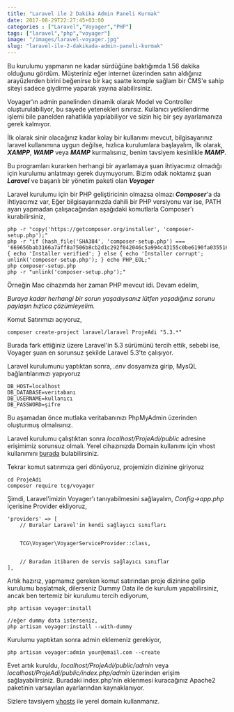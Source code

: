 ```yaml
---
title: "Laravel ile 2 Dakika Admin Paneli Kurmak"
date: 2017-08-29T22:27:45+03:00
categories : ["Laravel","Voyager","PHP"]
tags: ["laravel","php","voyager"]
image: "/images/laravel-voyager.jpg"
slug: "laravel-ile-2-dakikada-admin-paneli-kurmak"
---
```


Bu kurulumu yapmanın ne kadar sürdüğüne baktığımda 1.56 dakika olduğunu gördüm. Müşteriniz eğer internet üzerinden satın aldığınız arayüzlerden birini beğenirse bir kaç saatte komple sağlam bir CMS'e sahip siteyi sadece giydirme yaparak yayına alabilirsiniz.

Voyager'ın admin panelinden dinamik olarak Model ve Controller oluşturulabiliyor, bu sayede yetenekleri sınırsız. Kullanıcı yetkilendirme işlemi bile panelden rahatlıkla yapılabiliyor ve sizin hiç bir şey ayarlamanıza gerek kalmıyor. 

İlk olarak sinir olacağınız kadar kolay bir kullanımı mevcut, bilgisayarınız laravel kullanımına uygun değilse, hızlıca kurulumlara başlayalım, 
İlk olarak, ***XAMPP***, ***WAMP*** veya ***MAMP*** kurmalısınız, benim tavsiyem kesinlikle ***MAMP***. 

Bu programları kurarken herhangi bir ayarlamaya şuan ihtiyacımız olmadığı için kurulumu anlatmayı gerek duymuyorum. Bizim odak noktamız şuan ***Laravel*** ve başarılı bir yönetim paketi olan ***Voyager***

Laravel kurulumu için bir PHP geliştiricinin olmazsa olmazı ***Composer***'a da ihtiyacımız var, Eğer bilgisayarınızda dahili bir PHP versiyonu var ise, PATH ayarı yapmadan çalışacağından aşağıdaki komutlarla Composer'ı kurabilirsiniz,

    php -r "copy('https://getcomposer.org/installer', 'composer-setup.php');"
    php -r "if (hash_file('SHA384', 'composer-setup.php') === '669656bab3166a7aff8a7506b8cb2d1c292f042046c5a994c43155c0be6190fa0355160742ab2e1c88d40d5be660b410') { echo 'Installer verified'; } else { echo 'Installer corrupt'; unlink('composer-setup.php'); } echo PHP_EOL;"
    php composer-setup.php
    php -r "unlink('composer-setup.php');"

Örneğin Mac cihazımda her zaman PHP mevcut idi. Devam edelim, 

_Buraya kadar herhangi bir sorun yaşadıysanız lütfen yaşadığınız sorunu paylaşın hızlıca çözümleyelim._

Komut Satırımızı açıyoruz, 

    composer create-project laravel/laravel ProjeAdi "5.3.*"

Burada fark ettiğiniz üzere Laravel'in 5.3 sürümünü tercih ettik, sebebi ise, Voyager şuan en sorunsuz şekilde Laravel 5.3'te çalışıyor.

Laravel kurulumunu yaptıktan sonra, _.env_ dosyamıza girip, MysQL bağlantılarımızı yapıyoruz

    DB_HOST=localhost
    DB_DATABASE=veritabanı
    DB_USERNAME=kullanıcı
    DB_PASSWORD=şifre

Bu aşamadan önce mutlaka veritabanınızı PhpMyAdmin üzerinden oluşturmuş olmalısınız. 

Laravel kurulumu çalıştıktan sonra _localhost/ProjeAdi/public_ adresine erişimimiz sorunsuz olmalı. Yerel cihazınızda Domain kullanımı için vhost kullanımını [burada](https://phpanaliz.com/yazi/vhosts-script-kullanimi/) bulabilirsiniz.

Tekrar komut satırımıza geri dönüyoruz, projemizin dizinine giriyoruz 

    cd ProjeAdi
    composer require tcg/voyager

Şimdi, Laravel'imizin Voyager'ı tanıyabilmesini sağlayalım, _Config->app.php_ içerisine Provider ekliyoruz,

    'providers' => [
        // Buralar Laravel'in kendi sağlayıcı sınıfları

        
        TCG\Voyager\VoyagerServiceProvider::class,
       

        // Buradan itibaren de servis sağlayıcı sınıflar
    ],

Artık hazırız, yapmamız gereken komut satırından proje dizinine gelip kurulumu başlatmak, dilerseniz Dummy Data ile de kurulum yapabilirsiniz, ancak ben tertemiz bir kurulumu tercih ediyorum,

    php artisan voyager:install

    //eğer dummy data isterseniz,
    php artisan voyager:install --with-dummy

Kurulumu yaptıktan sonra admin eklemeniz gerekiyor,

    php artisan voyager:admin your@email.com --create

Evet artık kuruldu, _localhost/ProjeAdi/public/admin_ veya _localhost/ProjeAdi/public/index.php/admin_ üzerinden erişim sağlayabilirsiniz. Buradaki index.php'nin eklenmesi kuracağınız Apache2 paketinin varsayılan ayarlarından kaynaklanıyor. 

Sizlere tavsiyem [vhosts](https://phpanaliz.com/yazi/vhosts-script-kullanimi/) ile yerel domain kullanmanız.


